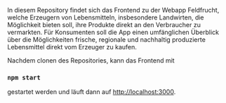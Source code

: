 In diesem Repository findet sich das Frontend zu der Webapp Feldfrucht, welche Erzeugern von Lebensmitteln, insbesondere Landwirten, die Möglichkeit bieten soll, ihre Produkte direkt an den Verbraucher zu vermarkten. Für Konsumenten soll die App einen umfänglichen Überblick über die Möglichkeiten frische, regionale und nachhaltig produzierte Lebensmittel direkt vom Erzeuger zu kaufen.

Nachdem clonen des Repositories, kann das Frontend mit 

### `npm start`

gestartet werden und läuft dann auf [http://localhost:3000](http://localhost:3000).

